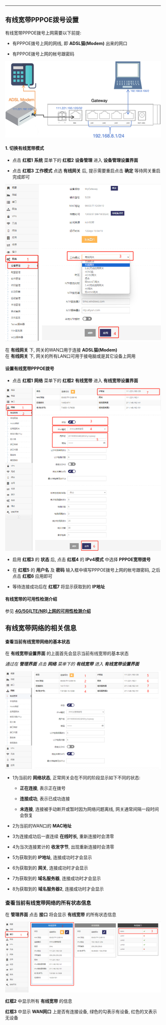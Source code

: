 ***

## 有线宽带PPPOE拨号设置

有线宽带PPPOE拨号上网需要以下前提:

- 有PPPOE拨号上网的网线, 即 **ADSL猫(Modem)** 出来的网口

- 有PPPOE拨号上网的帐号跟密码

![avatar](./wan_pppoe.jpg) 


#### 1. 切换有线宽带模式

- 点击 **红框1** **系统** 菜单下的 **红框2** **设备管理** 进入 **设备管理设置界面**   

- 点击 **红框3** **工作模式** 点选 **有线网关** 后, 提示需要重启点击 **确定** 等待网关重启完成即可   

![avatar](./wan_mode_cn.png) 

在 **有线网关** 下, 网关的WAN口用于连接 **ADSL猫(Modem)**   
在 **有线网关** 下, 网关的所有LAN口可用于接电脑或是其它设备上网用

#### 设置有线宽带PPPOE拨号

- 点击 **红框1** **网络** 菜单下的 **红框2** **有线宽带** 进入 **有线宽带设置界面**

![avatar](./wan_pppoe_cn.png) 

- 启用 **红框3** 的 **状态** 后, 点击 **红框4** 的 **IPv4模式** 中选择 **PPPOE宽带拨号**

- 在 **红框5** 的 **用户名** 及 **密码** 输入框中填写PPPOE拨号上网的帐号跟密码, 之后点击 **红框6** 应用即可

- 等待连接成功后在 **红框7** 将显示获取到的 **IP地址**


#### 有线宽带的可用性检测介绍

参见 **[4G/5G(LTE/NR)上网的可用性检测介绍](../lte/lte_apn_cn.md#4g5gltenr上网的可用性检测介绍为了ltenr网络的可靠性必须阅读)**



## 有线宽带网络的相关信息

#### 查看当前有线宽带网络的基本状态

在 **有线宽带设置界面** 的上面首先会显示当前有线宽带的基本状态

*通过在 **管理界面** 点击 **网络** 菜单下的 **有线宽带** 进入 **有线宽带设置界面***

![avatar](./wan_pppoe_cn_status.png) 

- 1为当前的 **网络状态**, 正常网关会在不同的阶段显示如下不同的状态:

    - **正在连接**, 表示正在拨号

    - **连接成功**, 表示已成功连接

    - **未连接**, 连接被手动断开或暂时因为网络问题离线, 网关通常间隔一段时间会恢复


- 2为当前的WAN口的 **MAC地址**

- 3为连接成功后一直连续 **在线时长**, 重新连接时会清零

- 4为当次连接累计的 **收发字节**, 出现重新连接时会清零

- 5为获取到的 **IP地址**, 连接成功时才会显示

- 6为获取到的 **网关**, 连接成功时才会显示

- 7为获取到的 **域名服务器**, 连接成功时才会显示

- 8为获取到的 **域名服务器2**, 连接成功时才会显示


### 查看当前有线宽带网络的所有状态信息

在 **管理界面** 点击 **接口** 将会显示 **有线宽带** 的所有状态信息

![avatar](./wan_pppoe_cn_interface.png) 

**红框2** 中显示所有 **有线宽带** 的信息

**红框3** 中显示 **WAN网口** 上是否有连接设备, 绿色的勾表示有设备, 红色的叉表示无设备
